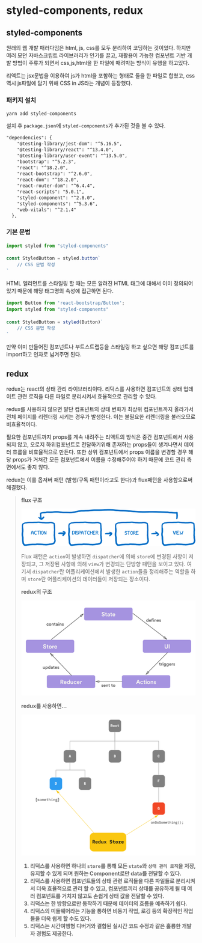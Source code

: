 # styled-components, redux

## styled-components

원래의 웹 개발 패러다임은 html, js, css를 모두 분리하여 코딩하는 것이었다. 하지만 여러 모던 자바스크립트 라이브러리가 인기를 끌고, 재활용이 가능한 컴포넌트 기반 개발 방법이 주류가 되면서 css,js,html을 한 파일에 때려박는 방식이 유행을 하고있다.

리액트는 jsx문법을 이용하여 js가 html을 포함하는 형태로 둘을 한 파일로 합쳤고, css역시 js파일에 담기 위해 CSS in JS라는 개념이 등장했다.

### 패키지 설치

```
yarn add styled-components
```

설치 후 `package.json`에 `styled-components`가 추가된 것을 볼 수 있다.

```
"dependencies": {
    "@testing-library/jest-dom": "^5.16.5",
    "@testing-library/react": "^13.4.0",
    "@testing-library/user-event": "^13.5.0",
    "bootstrap": "^5.2.3",
    "react": "^18.2.0",
    "react-bootstrap": "^2.6.0",
    "react-dom": "^18.2.0",
    "react-router-dom": "^6.4.4",
    "react-scripts": "5.0.1",
    "styled-component": "^2.8.0",
    "styled-components": "^5.3.6",
    "web-vitals": "^2.1.4"
  },
```

### 기본 문법

```javascript
import styled from "styled-components"

const StyledButton = styled.button`
	// CSS 문법 작성
`
```
HTML 엘리먼트를 스타일링 할 때는 모든 알려진 HTML 태그에 대해서 이미 정의되어 있기 때문에 해당 태그명의 속성에 접근하면 된다.

```javascript
import Button from 'react-bootstrap/Button';
import styled from "styled-components"

const StyledButton = styled(Button)`
	// CSS 문법 작성
`
```
만약 이미 만들어진 컴포넌트나 부트스트랩등을 스타일링 하고 싶으면 해당 컴포넌트를 import하고 인자로 넘겨주면 된다.

## redux

redux는 react의 상태 관리 라이브러리이다. 리덕스를 사용하면 컴포넌트의 상태 업데이트 관련 로직을 다른 파일로 분리시켜서 효율적으로 관리할 수 있다.

redux를 사용하지 않으면 말단 컴포넌트의 상태 변화가 최상위 컴포넌트까지 올라가서 전체 페이지를 리렌더링 시키는 경우가 발생한다. 이는 불필요한 리렌더링을 불러오므로 비효율적이다.

필요한 컴포넌트까지 props를 계속 내려주는 리액트의 방식은 중간 컴포넌트에서 사용되지 않고, 오로지 하위컴포넌트로 전달하기위해 존재하는 props들이 생겨나면서 데이터 흐름을 비효율적으로 만든다. 또한 상위 컴포넌트에서 props 이름을 변경할 경우 해당 props가 거쳐간 모든 컴포넌트에서 이름을 수정해주어야 하기 때문에 코드 관리 측면에서도 좋지 않다.

redux는 이를 옵저버 패턴 (발행/구독 패턴이라고도 한다)과 flux패턴을 사용함으로써 해결했다.

> <b>flux 구조</b>
> 
> ![01](./2022_12_02_img/01.png)
> 
> Flux 패턴은 `action`이 발생하면 `dispatcher`에 의해 `store`에 변경된 사항이 저장되고, 그 저장된 사항에 의해 `view`가 변경되는 단방향 패턴을 보이고 있다.
> 여기서 `dispatcher`란 어플리케이션에서 발생한 `action`들을 정리해주는 역할을 하며 `store`란 어플리케이션의 데이터들이 저장되는 장소이다.
> 
> <b>redux의 구조<b>
> 
> ![02](./2022_12_02_img/02.png)
> 
> <b>redux를 사용하면...</b>
> 
> ![03](./2022_12_02_img/03.png)
> 
> 1. 리덕스를 사용하면 하나의 `store`를 통해 모든 `state`와 `상태 관리 로직`을 저장, 유지할 수 있게 되며 원하는 Component로만 data를 전달할 수 있다.
> 2. 리덕스를 사용하면 컴포넌트들의 상태 관련 로직들을 다른 파일들로 분리시켜서 더욱 효율적으로 관리 할 수 있고, 컴포넌트끼리 상태를 공유하게 될 때 여러 컴포넌트를 거치지 않고도 손쉽게 상태 값을 전달할 수 있다.
> 3. 리덕스는 한 방향으로만 동작하기 때문에 데이터의 흐름을 예측하기 쉽다.
> 4. 리덕스의 미들웨어라는 기능을 통하면 비동기 작업, 로깅 등의 확장적인 작업들을 더욱 쉽게 할 수도 있다.
> 5. 리덕스는 시간여행형 디버거와 결합된 실시간 코드 수정과 같은 훌륭한 개발자 경험도 제공한다.
















